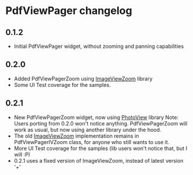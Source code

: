# PdfViewPager changelog

0.1.2
-----

- Initial PdfViewPager widget, without zooming and panning capabilities

0.2.0
-----

- Added PdfViewPagerZoom using [ImageViewZoom][5] library
- Some UI Test coverage for the samples.

0.2.1
-----

- New PdfViewPagerZoom widget, now using [PhotoView][4] library
    Note: Users porting from 0.2.0 won't notice anything. PdfViewPagerZoom will work as usual, but now using another library under the hood.
- The old [ImageViewZoom][5] implementation remains in PdfViewPagerIVZoom class, for anyone who still wants to use it.
- More UI Test coverage for the samples (lib users won't notice that, but I will :P)
- 0.2.1 uses a fixed version of ImageViewZoom, instead of latest version '+'


[4]: https://github.com/chrisbanes/PhotoView
[5]: https://github.com/sephiroth74/ImageViewZoom
